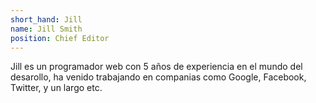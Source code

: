 ```yaml
---
short_hand: Jill
name: Jill Smith
position: Chief Editor
---
```

Jill es un programador web con 5 años de experiencia en el mundo del desarollo,
ha venido trabajando en companias como Google, Facebook, Twitter, y un largo
etc.
